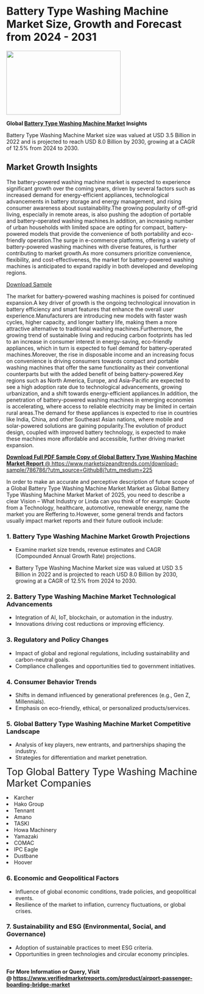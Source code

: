 <H1>Battery Type Washing Machine Market Size, Growth and Forecast from 2024 - 2031</H1><img class="aligncenter size-medium wp-image-584254" src="https://thirdeyenews.in/wp-content/uploads/2024/09/Global-Market-Research-300x168.jpeg" alt="" width="300" height="168" /><p><strong>Global&nbsp;<a href="https://www.marketsizeandtrends.com/download-sample/786786/?utm_source=Github8j?utm_medium=225">Battery Type Washing Machine Market</a> Insights</strong></p><p>Battery Type Washing Machine Market size was valued at USD 3.5 Billion in 2022 and is projected to reach USD 8.0 Billion by 2030, growing at a CAGR of 12.5% from 2024 to 2030.</p><p><h2>Market Growth Insights</h2> <p>The battery-powered washing machine market is expected to experience significant growth over the coming years, driven by several factors such as increased demand for energy-efficient appliances, technological advancements in battery storage and energy management, and rising consumer awareness about sustainability.The growing popularity of off-grid living, especially in remote areas, is also pushing the adoption of portable and battery-operated washing machines.In addition, an increasing number of urban households with limited space are opting for compact, battery-powered models that provide the convenience of both portability and eco-friendly operation.The surge in e-commerce platforms, offering a variety of battery-powered washing machines with diverse features, is further contributing to market growth.As more consumers prioritize convenience, flexibility, and cost-effectiveness, the market for battery-powered washing machines is anticipated to expand rapidly in both developed and developing regions.</p> <p><a href="#">Download Sample</a></p> <p>The market for battery-powered washing machines is poised for continued expansion.A key driver of growth is the ongoing technological innovation in battery efficiency and smart features that enhance the overall user experience.Manufacturers are introducing new models with faster wash cycles, higher capacity, and longer battery life, making them a more attractive alternative to traditional washing machines.Furthermore, the growing trend of sustainable living and reducing carbon footprints has led to an increase in consumer interest in energy-saving, eco-friendly appliances, which in turn is expected to fuel demand for battery-operated machines.Moreover, the rise in disposable income and an increasing focus on convenience is driving consumers towards compact and portable washing machines that offer the same functionality as their conventional counterparts but with the added benefit of being battery-powered.Key regions such as North America, Europe, and Asia-Pacific are expected to see a high adoption rate due to technological advancements, growing urbanization, and a shift towards energy-efficient appliances.In addition, the penetration of battery-powered washing machines in emerging economies is accelerating, where access to reliable electricity may be limited in certain rural areas.The demand for these appliances is expected to rise in countries like India, China, and other Southeast Asian nations, where mobile and solar-powered solutions are gaining popularity.The evolution of product design, coupled with improved battery technology, is expected to make these machines more affordable and accessible, further driving market expansion.</p> <p><a href="#"></p><p><span class=""><strong>Download Full PDF Sample Copy of Global Battery Type Washing Machine Market Report</strong> @ <a href="https://www.marketsizeandtrends.com/download-sample/786786/?utm_source=Github8j?utm_medium=225" target="_blank">https://www.marketsizeandtrends.com/download-sample/786786/?utm_source=Github8j?utm_medium=225</a></span></p><p>In order to make an accurate and perceptive description of future scope of a Global&nbsp;Battery Type Washing Machine Market Market as Global&nbsp;Battery Type Washing Machine Market Market of 2025, you need to describe a clear Vision &ndash; What Industry or Linda can you think of for example: Quote from a Technology, healthcare, automotive, renewable energy, name the market you are Reffering to.However, some general trends and factors usually impact market reports and their future outlook include:</p><h3>1.&nbsp;<strong>Battery Type Washing Machine Market Growth Projections</strong></h3><ul><li>Examine market size trends, revenue estimates and CAGR (Compounded Annual Growth Rate) projections.</li><li><p>Battery Type Washing Machine Market size was valued at USD 3.5 Billion in 2022 and is projected to reach USD 8.0 Billion by 2030, growing at a CAGR of 12.5% from 2024 to 2030.</p></li></ul><h3>2.&nbsp;<strong>Battery Type Washing Machine Market Technological Advancements</strong></h3><ul><li>Integration of AI, IoT, blockchain, or automation in the industry.</li><li>Innovations driving cost reductions or improving efficiency.</li></ul><h3>3.&nbsp;<strong>Regulatory and Policy Changes</strong></h3><ul><li>Impact of global and regional regulations, including sustainability and carbon-neutral goals.</li><li>Compliance challenges and opportunities tied to government initiatives.</li></ul><h3>4.&nbsp;<strong>Consumer Behavior Trends</strong></h3><ul><li>Shifts in demand influenced by generational preferences (e.g., Gen Z, Millennials).</li><li>Emphasis on eco-friendly, ethical, or personalized products/services.</li></ul><h3>5.&nbsp;<strong>Global Battery Type Washing Machine Market Competitive Landscape</strong></h3><ul><li>Analysis of key players, new entrants, and partnerships shaping the industry.</li><li>Strategies for differentiation and market penetration.</li></ul><p data-pm-slice="1 1 []"><span style="color: inherit; font-family: inherit; font-size: 25px;">Top Global Battery Type Washing Machine Market Companies</span></p><div class="" data-test-id=""><p><li>Karcher</li><li> Hako Group</li><li> Tennant</li><li> Amano</li><li> TASKI</li><li> Howa Machinery</li><li> Yamazaki</li><li> COMAC</li><li> IPC Eagle</li><li> Dustbane</li><li> Hoover</li></p></div><h3>6.&nbsp;<strong>Economic and Geopolitical Factors</strong></h3><ul><li>Influence of global economic conditions, trade policies, and geopolitical events.</li><li>Resilience of the market to inflation, currency fluctuations, or global crises.</li></ul><h3>7.&nbsp;<strong>Sustainability and ESG (Environmental, Social, and Governance)</strong></h3><ul><li>Adoption of sustainable practices to meet ESG criteria.</li><li>Opportunities in green technologies and circular economy principles.</li></ul><h2><strong style="font-size: 14px;">For More Information or Query, Visit @&nbsp;</strong><a style="background-color: #ffffff; font-size: 14px;" href="https://www.marketsizeandtrends.com/report/battery-type-washing-machine-market/" target="_blank">https://www.verifiedmarketreports.com/product/airport-passenger-boarding-bridge-market</a></h2>